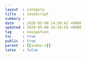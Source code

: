 ```yaml
---
layout  : category
title   : JavaScript
summary : 
date    : 2020-05-08 14:58:42 +0900
updated : 2020-05-08 14:58:59 +0900
tag     : navigation
toc     : true
public  : true
parent  : [[index-s]]
latex   : false
---
```

